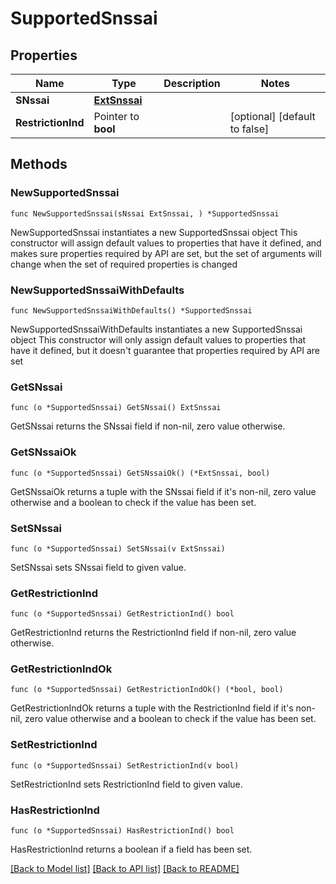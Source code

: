 # SupportedSnssai

## Properties

Name | Type | Description | Notes
------------ | ------------- | ------------- | -------------
**SNssai** | [**ExtSnssai**](ExtSnssai.md) |  | 
**RestrictionInd** | Pointer to **bool** |  | [optional] [default to false]

## Methods

### NewSupportedSnssai

`func NewSupportedSnssai(sNssai ExtSnssai, ) *SupportedSnssai`

NewSupportedSnssai instantiates a new SupportedSnssai object
This constructor will assign default values to properties that have it defined,
and makes sure properties required by API are set, but the set of arguments
will change when the set of required properties is changed

### NewSupportedSnssaiWithDefaults

`func NewSupportedSnssaiWithDefaults() *SupportedSnssai`

NewSupportedSnssaiWithDefaults instantiates a new SupportedSnssai object
This constructor will only assign default values to properties that have it defined,
but it doesn't guarantee that properties required by API are set

### GetSNssai

`func (o *SupportedSnssai) GetSNssai() ExtSnssai`

GetSNssai returns the SNssai field if non-nil, zero value otherwise.

### GetSNssaiOk

`func (o *SupportedSnssai) GetSNssaiOk() (*ExtSnssai, bool)`

GetSNssaiOk returns a tuple with the SNssai field if it's non-nil, zero value otherwise
and a boolean to check if the value has been set.

### SetSNssai

`func (o *SupportedSnssai) SetSNssai(v ExtSnssai)`

SetSNssai sets SNssai field to given value.


### GetRestrictionInd

`func (o *SupportedSnssai) GetRestrictionInd() bool`

GetRestrictionInd returns the RestrictionInd field if non-nil, zero value otherwise.

### GetRestrictionIndOk

`func (o *SupportedSnssai) GetRestrictionIndOk() (*bool, bool)`

GetRestrictionIndOk returns a tuple with the RestrictionInd field if it's non-nil, zero value otherwise
and a boolean to check if the value has been set.

### SetRestrictionInd

`func (o *SupportedSnssai) SetRestrictionInd(v bool)`

SetRestrictionInd sets RestrictionInd field to given value.

### HasRestrictionInd

`func (o *SupportedSnssai) HasRestrictionInd() bool`

HasRestrictionInd returns a boolean if a field has been set.


[[Back to Model list]](../README.md#documentation-for-models) [[Back to API list]](../README.md#documentation-for-api-endpoints) [[Back to README]](../README.md)


